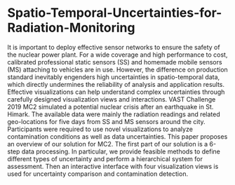 # Spatio-Temporal-Uncertainties-for-Radiation-Monitoring
It is important to deploy effective sensor networks to ensure  the safety of the nuclear power plant. For a wide coverage and  high performance to cost, calibrated professional static sensors  (SS) and homemade mobile sensors (MS) attaching to vehicles  are  in  use.  However,  the  difference  on  production  standard  inevitably  engenders  high  uncertainties  in  spatio-temporal  data, which directly undermines the reliability of analysis and  application  results.  Effective  visualizations  can  help  understand complex uncertainties through carefully designed  visualization views and interactions.  VAST  Challenge  2019  MC2  simulated  a  potential  nuclear  crisis after an earthquake in St. Himark. The available data were  mainly the radiation readings and related geo-locations for five  days from SS and MS sensors around the city. Participants were  required to use novel visualizations to analyze contamination  conditions as well as data uncertainties.  This paper proposes  an overview of our  solution  for  MC2.  The  first  part  of  our  solution  is  a  6-step  data  processing.  In  particular,  we  provide  feasible  methods  to  define  different  types  of  uncertainty  and  perform  a  hierarchical  system  for  assessment.  Then  an  interactive  interface  with  four  visualization  views  is  used  for  uncertainty  comparison  and contamination detection. 
